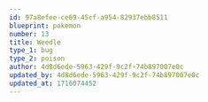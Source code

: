 ```yaml
---
id: 97a8efee-ce69-45cf-a954-82937ebb8511
blueprint: pokemon
number: 13
title: Weedle
type_1: bug
type_2: poison
author: 4d8d6ede-5963-429f-9c2f-74b897007e0c
updated_by: 4d8d6ede-5963-429f-9c2f-74b897007e0c
updated_at: 1716074452
---
```

